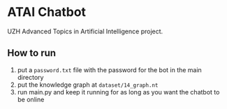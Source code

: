 # ATAI Chatbot
UZH Advanced Topics in Artificial Intelligence project.

## How to run
1. put a `password.txt` file with the password for the bot in the main directory
2. put the knowledge graph at `dataset/14_graph.nt`
3. run main.py and keep it running for as long as you want the chatbot to be online
